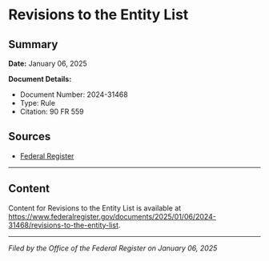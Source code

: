 # Revisions to the Entity List

## Summary

**Date:** January 06, 2025

**Document Details:**
- Document Number: 2024-31468
- Type: Rule
- Citation: 90 FR 559

## Sources
- [Federal Register](https://www.federalregister.gov/documents/2025/01/06/2024-31468/revisions-to-the-entity-list)

---

## Content

Content for Revisions to the Entity List is available at https://www.federalregister.gov/documents/2025/01/06/2024-31468/revisions-to-the-entity-list.

---

*Filed by the Office of the Federal Register on January 06, 2025*
